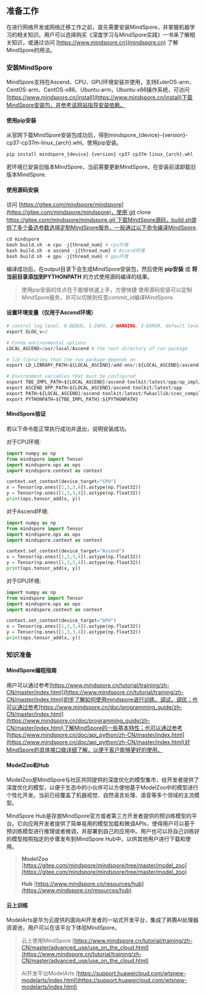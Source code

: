 ## 准备工作

在进行网络开发或网络迁移工作之前，首先需要安装MindSpore，并掌握机器学习的相关知识。用户可以选择购买《深度学习与MindSpore实践》一书来了解相关知识，或通过访问 [https://www.mindspore.cn](mindspore.cn) 了解MindSpore的用法。

### 安装MindSpore

MindSpore支持在Ascend、CPU、GPU环境安装并使用，支持EulerOS-arm、CentOS-arm、CentOS-x86、Ubuntu-arm，Ubuntu-x86操作系统，可访问[https://www.mindspore.cn/install](https://www.mindspore.cn/install)下载MindSpore安装包，并参考该网站指导安装依赖。

#### 使用pip安装

从官网下载MindSpore安装包成功后，得到mindspore_\{device\}-\{version\}-cp37-cp37m-linux_\{arch\}.whl，使用pip安装。

```python
pip install mindspore_{device}-{version}-cp37-cp37m-linux_{arch}.whl
```

若环境已安装旧版本MindSpore，当前需要更新MindSpore，在安装前请卸载旧版本MindSpore.

#### 使用源码安装

访问 [https://gitee.com/mindspore/mindspore](https://gitee.com/mindspore/mindspore)，使用`git clone https://gitee.com/mindspore/mindspore.git`下载MindSpore源码，build.sh提供了多个备选参数选择定制MindSpore服务，一般通过以下命令编译MindSpore.

```python
cd mindspore
bash build.sh -e cpu -j{thread_num} # cpu环境
bash build.sh -e ascend -j{thread_num} # Ascend环境
bash build.sh -e gpu -j{thread_num} # gpu环境
```

编译成功后，在output目录下会生成MindSpore安装包，然后使用 **pip安装** 或 **将当前目录添加到PYTHONPATH** 的方式使用源码编译的结果。

> 使用pip安装的优点在于能够快速上手，方便快捷
> 使用源码安装可以定制MindSpore服务，并可以切换到任意commit_id编译MindSpore.

#### 设置环境变量（仅用于Ascend环境）

```python
# control log level. 0-DEBUG, 1-INFO, 2-WARNING, 3-ERROR, default level is WARNING.
export GLOG_v=2

# Conda environmental options
LOCAL_ASCEND=/usr/local/Ascend # the root directory of run package

# lib libraries that the run package depends on
export LD_LIBRARY_PATH=${LOCAL_ASCEND}/add-ons/:${LOCAL_ASCEND}/ascend-toolkit/latest/fwkacllib/lib64:${LOCAL_ASCEND}/driver/lib64:${LOCAL_ASCEND}/opp/op_impl/built-in/ai_core/tbe/op_tiling:${LD_LIBRARY_PATH}

# Environment variables that must be configured
export TBE_IMPL_PATH=${LOCAL_ASCEND}/ascend-toolkit/latest/opp/op_impl/built-in/ai_core/tbe            # TBE operator implementation tool path
export ASCEND_OPP_PATH=${LOCAL_ASCEND}/ascend-toolkit/latest/opp                                       # OPP path
export PATH=${LOCAL_ASCEND}/ascend-toolkit/latest/fwkacllib/ccec_compiler/bin/:${PATH}                 # TBE operator compilation tool path
export PYTHONPATH=${TBE_IMPL_PATH}:${PYTHONPATH}                                                # Python library that TBE implementation depends on
```

#### MindSpore验证

若以下命令能正常执行成功并退出，说明安装成功。

对于CPU环境:

```python
import numpy as np
from mindspore import Tensor
import mindspore.ops as ops
import mindspore.context as context

context.set_context(device_target="CPU")
x = Tensor(np.ones([1,3,3,4]).astype(np.float32))
y = Tensor(np.ones([1,3,3,4]).astype(np.float32))
print(ops.tensor_add(x, y))
```

对于Ascend环境:

```python
import numpy as np
from mindspore import Tensor
import mindspore.ops as ops
import mindspore.context as context

context.set_context(device_target="Ascend")
x = Tensor(np.ones([1,3,3,4]).astype(np.float32))
y = Tensor(np.ones([1,3,3,4]).astype(np.float32))
print(ops.tensor_add(x, y))
```

对于GPU环境:

```python
import numpy as np
from mindspore import Tensor
import mindspore.ops as ops
import mindspore.context as context

context.set_context(device_target="GPU")
x = Tensor(np.ones([1,3,3,4]).astype(np.float32))
y = Tensor(np.ones([1,3,3,4]).astype(np.float32))
print(ops.tensor_add(x, y))
```

### 知识准备

#### MindSpore编程指南

用户可以通过参考[https://www.mindspore.cn/tutorial/training/zh-CN/master/index.html](https://www.mindspore.cn/tutorial/training/zh-CN/master/index.html)初步了解如何使用mindspore进行训练，调试，调优；也可以通过参考[https://www.mindspore.cn/doc/programming_guide/zh-CN/master/index.html](https://www.mindspore.cn/doc/programming_guide/zh-CN/master/index.html)了解MindSpore的一些基本特性；也可以通过参考[https://www.mindspore.cn/doc/api_python/zh-CN/master/index.html](https://www.mindspore.cn/doc/api_python/zh-CN/master/index.html)对MindSpore的具体接口做详细了解，以便于客户能够更好的使用。

#### ModelZoo和Hub

ModelZoo是MindSpore与社区共同提供的深度优化的模型集市，给开发者提供了深度优化的模型，以便于生态中的小伙伴可以方便地基于ModelZoo中的模型进行个性化开发。当前已经覆盖了机器视觉、自然语言处理、语音等多个领域的主流模型。

MindSpore Hub是存放MindSpore官方或者第三方开发者提供的预训练模型的平台。它向应用开发者提供了简单易用的模型加载和微调APIs，使得用户可以基于预训练模型进行推理或者微调，并部署到自己的应用中。用户也可以将自己训练好的模型按照指定的步骤发布到MindSpore Hub中，以供其他用户进行下载和使用。

> **ModelZoo** [https://gitee.com/mindspore/mindspore/tree/master/model_zoo](https://gitee.com/mindspore/mindspore/tree/master/model_zoo)
>
> **Hub** [https://www.mindspore.cn/resources/hub](https://www.mindspore.cn/resources/hub)

#### 云上训练

ModelArts是华为云提供的面向AI开发者的一站式开发平台，集成了昇腾AI处理器资源池，用户可以在该平台下体验MindSpore。

> 云上使用MindSpore [https://www.mindspore.cn/tutorial/training/zh-CN/master/advanced_use/use_on_the_cloud.html](https://www.mindspore.cn/tutorial/training/zh-CN/master/advanced_use/use_on_the_cloud.html)
>
> AI开发平台ModelArts [https://support.huaweicloud.com/wtsnew-modelarts/index.html](https://support.huaweicloud.com/wtsnew-modelarts/index.html)

